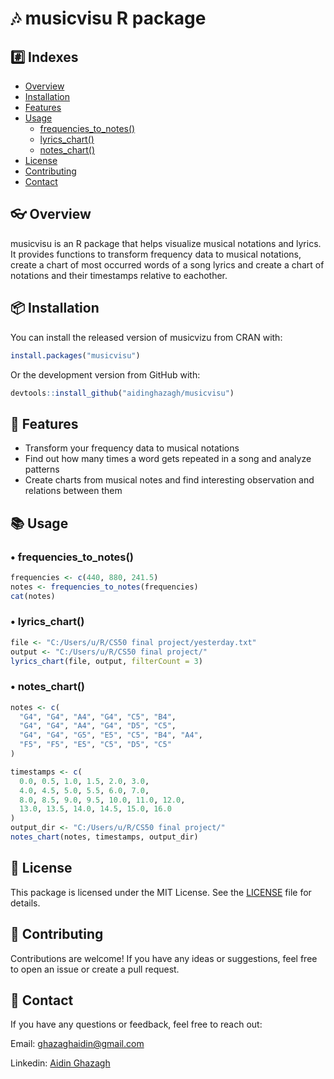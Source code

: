 # 🎶 musicvisu R package

## #️⃣ Indexes
- [Overview](#-overview)
- [Installation](#-installation)
- [Features](#-features)
- [Usage](#-usage)
  - [frequencies_to_notes()](#-frequencies_to_notes)
  - [lyrics_chart()](#-lyrics_chart)
  - [notes_chart()](#-notes_chart)
- [License](#-license)
- [Contributing](#-contributing)
- [Contact](#-contact)

## 👓 Overview

musicvisu is an R package that helps visualize musical notations and lyrics. It provides functions to transform frequency data to musical notations, create a chart of most occurred words of a song lyrics and create a chart of notations and their timestamps relative to eachother.

## 📦 Installation

You can install the released version of musicvizu from CRAN with:
```r
install.packages("musicvisu")
```

Or the development version from GitHub with:
```r
devtools::install_github("aidinghazagh/musicvisu")
```

## 🚀 Features

- Transform your frequency data to musical notations
- Find out how many times a word gets repeated in a song and analyze patterns
- Create charts from musical notes and find interesting observation and relations between them

## 📚 Usage

### • frequencies_to_notes()
```r
frequencies <- c(440, 880, 241.5)
notes <- frequencies_to_notes(frequencies)
cat(notes)
```

### • lyrics_chart()
```r
file <- "C:/Users/u/R/CS50 final project/yesterday.txt"
output <- "C:/Users/u/R/CS50 final project/"
lyrics_chart(file, output, filterCount = 3)
```

### • notes_chart()
```r
notes <- c(
  "G4", "G4", "A4", "G4", "C5", "B4", 
  "G4", "G4", "A4", "G4", "D5", "C5", 
  "G4", "G4", "G5", "E5", "C5", "B4", "A4", 
  "F5", "F5", "E5", "C5", "D5", "C5"
)

timestamps <- c(
  0.0, 0.5, 1.0, 1.5, 2.0, 3.0,
  4.0, 4.5, 5.0, 5.5, 6.0, 7.0,
  8.0, 8.5, 9.0, 9.5, 10.0, 11.0, 12.0,
  13.0, 13.5, 14.0, 14.5, 15.0, 16.0
)
output_dir <- "C:/Users/u/R/CS50 final project/"
notes_chart(notes, timestamps, output_dir)
```

## 📄 License
This package is licensed under the MIT License. See the [LICENSE](LICENSE) file for details.

## 🤝 Contributing
Contributions are welcome! If you have any ideas or suggestions, feel free to open an issue or create a pull request.

## 📧 Contact
If you have any questions or feedback, feel free to reach out:

Email: [ghazaghaidin@gmail.com](mailto:ghazaghaidin@gmail.com)

Linkedin: [Aidin Ghazagh](https://linkedin.com/in/aidin-ghazagh)
